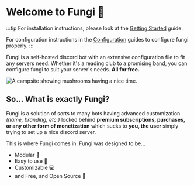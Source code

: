 # Welcome to Fungi 🍄

:::tip
For installation instructions, please look at the [Getting Started](./getting-started.md) guide.

For configuration instructions in the [Configuration](../config/) guides to configure fungi properly.
:::

Fungi is a self-hosted discord bot with an extensive configuration file to fit any servers need. Whether it's a reading club to a promising band,
you can configure fungi to suit your server's needs. **All for free.**

![A campsite showing mushrooms having a nice time.](/fungi-introduction-1.png)

## So... What is exactly Fungi?

Fungi is a solution of sorts to many bots having advanced customization *(name, branding, etc.)* locked behind **premium subscriptions, purchases, or any other form of monetization** which sucks to **you, the user** simply trying to set up a nice discord server.

This is where Fungi comes in. Fungi was designed to be...

- Modular 🧩
- Easy to use 🚀
- Customizable 💻
- and Free, and Open Source 🔨
